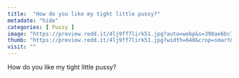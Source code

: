 ```yaml
---
title:  "How do you like my tight little pussy?"
metadate: "hide"
categories: [ Pussy ]
image: "https://preview.redd.it/4lj9ff7lirk51.jpg?auto=webp&s=398ae6bc7aad22bfbb3984caa1de58db92899100"
thumb: "https://preview.redd.it/4lj9ff7lirk51.jpg?width=640&crop=smart&auto=webp&s=eb0740013a8aed72299df91defc5390f0965a046"
visit: ""
---
```

How do you like my tight little pussy?
